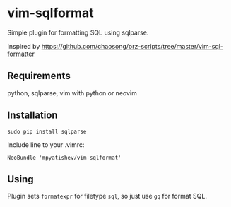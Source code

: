 # vim-sqlformat

Simple plugin for formatting SQL using sqlparse.

Inspired by https://github.com/chaosong/orz-scripts/tree/master/vim-sql-formatter

## Requirements

python, sqlparse, vim with python or neovim

## Installation
```
sudo pip install sqlparse
```

Include line to your .vimrc:
```
NeoBundle 'mpyatishev/vim-sqlformat'
```

## Using

Plugin sets `formatexpr` for filetype `sql`, so just use `gq` for format SQL.
